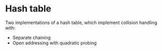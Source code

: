 # Hash table

Two implementations of a hash table, which implement collision handling with:

- Separate chaining
- Open addressing with quadratic probing
